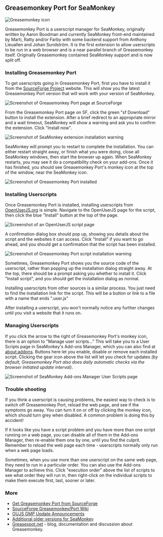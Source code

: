 ## Greasemonkey Port for SeaMonkey
![Greasemonkey icon][greasemonkeyPortIcon]

Greasemonkey Port is a userscript manager for SeaMonkey, originally written by Aaron Boodman and currently SeaMonkey front-end maintained by Marti, Ratty and/or Farby with some backend support from Anthony Lieuallen and Johan Sundström. It is the first extension to allow userscripts to be run in a web browser and is a near parallel branch of Greasemonkey itself. Originally Greasemonkey contained SeaMonkey support and is now split off.

### Installing Greasemonkey Port

To get userscripts going in Greasemonkey Port, first you have to install it from the [SourceForge Project][sfGreasemonkeyPort] website. This will show you the latest Greasemonkey Port version that will work with your version of SeaMonkey.

![Screenshot of Greasemonkey Port page at SourceForge][greasemonkeyPortSFscreenshot1]

From the Greasemonkey Port page on SF, click the green "sf Download" button to install the extension. After a brief redirect to an appropriate mirror and a wait timeout, SeaMonkey will show a warning and ask you to confirm the extension. Click "Install now".

![Screenshot of SeaMonkey extension installation warning][greasemonkeyPortSeaMonkeyScreenshot1]

SeaMonkey will prompt you to restart to complete the installation. You can either restart straight away, or finish what you were doing, close all SeaMonkey windows, then start the browser up again. When SeaMonkey restarts, you may see it do a compatibility check on your add-ons. Once it has finished, you should see Greasemonkey Port's monkey icon at the top of the window, near the SeaMonkey icon.

![Screenshot of Greasemonkey Port installed][greasemonkeyPortSeaMonkeyScreenshot2]

### Installing Userscripts

Once Greasemonkey Port is installed, installing userscripts from [OpenUserJS.org][oujs] is simple. Navigate to the OpenUserJS page for the script, then click the blue "Install" button at the top of the page.

![Screenshot of an OpenUserJS script page][oujsScriptPageScreenshot]

A confirmation dialog box should pop up, showing you details about the script and the websites it can access. Click "Install" if you want to go ahead, and you should get a confirmation that the script has been installed.

![Screenshot of Greasemonkey Port script installation warning][greasemonkeyInstallationScreenshot]

Sometimes, Greasemonkey Port shows you the source code of the userscript, rather than popping up the installation dialog straight away. At the top, there should be a prompt asking you whether to install it. Click "Install script", and you should get the installation dialog as normal.

Installing userscripts from other sources is a similar process. You just need to find the installation link for the script. This will be a button or link to a file with a name that ends ".user.js"

After installing a userscript, you won't normally notice any further changes until you visit a website that it runs on.

### Managing Userscripts

If you click the arrow to the right of Greasemonkey Port's monkey icon, there is an option to "Manage user scripts..." This will take you to a User Scripts page in SeaMonkey's Add-ons Manager, which you can also find at [about:addons][aboutAddons]. Buttons here let you enable, disable or remove each installed script. Clicking the gear icon above the list will let you check for updates *(by default, Greasemonkey Port also does daily automatic checks via the browser initiated update interval)*.

![Screenshot of SeaMonkey Add-ons Manager User Scripts page][aomUserScriptsScreenshot]

### Trouble shooting

If you think a userscript is causing problems, the easiest way to check is to switch off Greasemonkey Port, reload the web page, and see if the symptoms go away. You can turn it on or off by clicking the monkey icon, which should turn grey when disabled. A common problem is doing this by accident!

If it looks like you have a script problem and you have more than one script running on a web page, you can disable all of them in the Add-ons Manager, then re-enable them one by one, until you find the culprit. Remember to reload the web page each time - userscripts normally only run when a web page loads.

Sometimes, when you use more than one userscript on the same web page, they need to run in a particular order. You can also use the Add-ons Manager to achieve this. Click "execution order" above the list of scripts to see what order they will run in, then right-click on the individual scripts to make them execute first, last, sooner or later.

### More

* [Get Greasemonkey Port from SourceForge][sfGreasemonkeyPort]
* [SourceForge Greasemonkey/Port Wiki][greasemonkeyPortWiki]
* [OUJS GMP Update Announcements][oujsGMPUpdateAnnouncement]
* [Additional older versions for SeaMonkey][xsidebarModGM]
* [Greasespot.net][greasespot] - blog, documentation and discussion about Greasemonkey.

[githubFavicon]: https://assets-cdn.github.com/favicon.ico
[oujsFavicon]: https://raw.githubusercontent.com/OpenUserJs/OpenUserJS.org/master/public/images/favicon16.png
[oujs]: https://openuserjs.org/
[oujsGMPUpdateAnnouncement]: /announcements/Greasemonkey_Port_Update
[sfGreasemonkeyPort]: https://sourceforge.net/projects/gmport/
[xsidebarModGM]: http://xsidebar.mozdev.org/modifiedmisc.html#greasemonkey
[aboutAddons]: about:addons
[aomUserScriptsScreenshot]: https://raw.githubusercontent.com/wiki/OpenUserJS/OpenUserJS.org/images/greasemonkeyport5.png "Userscript management in SeaMonkey"
[greasespot]: http://www.greasespot.net/
[greasemonkeyPortWiki]: https://sourceforge.net/p/greasemonkey/wiki/Main_Page/
[greasemonkeyPortIcon]: https://raw.githubusercontent.com/wiki/OpenUserJS/OpenUserJS.org/images/greasemonkey-icon.png "Greasemonkey Port"
[greasemonkeyPortSFscreenshot1]: https://raw.githubusercontent.com/wiki/OpenUserJS/OpenUserJS.org/images/greasemonkeyport1.png "Greasemonkey Port on SourceForge"
[greasemonkeyPortSeaMonkeyScreenshot1]: https://raw.githubusercontent.com/wiki/OpenUserJS/OpenUserJS.org/images/greasemonkeyport2.png "Firefox add-on installation warning"
[greasemonkeyPortSeaMonkeyScreenshot2]: https://raw.githubusercontent.com/wiki/OpenUserJS/OpenUserJS.org/images/greasemonkeyport3.png "Greasemonkey Port installed"
[oujsScriptPageScreenshot]: https://raw.githubusercontent.com/wiki/OpenUserJS/OpenUserJS.org/images/openuserjs_script.gif "Ready to install a script"
[greasemonkeyInstallationScreenshot]: https://raw.githubusercontent.com/wiki/OpenUserJS/OpenUserJS.org/images/greasemonkeyport4.png "Greasemonkey Port script installation warning"
